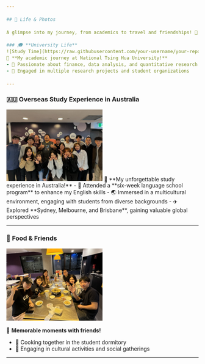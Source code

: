 ```yaml
---

## 📸 Life & Photos

A glimpse into my journey, from academics to travel and friendships! 🎉

### 🎓 **University Life**
![Study Time](https://raw.githubusercontent.com/your-username/your-repo/main/photos/study.jpg)
📌 **My academic journey at National Tsing Hua University!**  
- 📖 Passionate about finance, data analysis, and quantitative research  
- 🎯 Engaged in multiple research projects and student organizations  

---
```


### 🇦🇺 **Overseas Study Experience in Australia**
<img src="S__71811074.jpg" width="50%">
📌 **My unforgettable study experience in Australia!**  
- 🏫 Attended a **six-week language school program** to enhance my English skills    
- 🌏 Immersed in a multicultural environment, engaging with students from diverse backgrounds    
- ✈️ Explored **Sydney, Melbourne, and Brisbane**, gaining valuable global perspectives    

---

### 🍜 **Food & Friends**
<img src="1C97DDC7-6DA8-42D0-A9FF-ED80C2DCCEA0.jpg" width="50%">

📌 **Memorable moments with friends!**  
- 🥘 Cooking together in the student dormitory  
- 🎉 Engaging in cultural activities and social gatherings  

---

